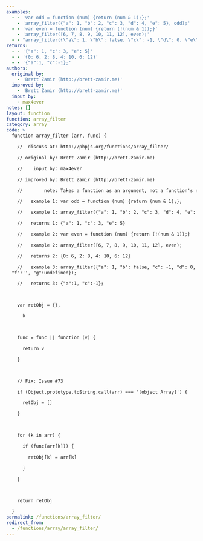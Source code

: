 ```yaml
---
examples:
  - - 'var odd = function (num) {return (num & 1);};'
    - 'array_filter({"a": 1, "b": 2, "c": 3, "d": 4, "e": 5}, odd);'
  - - 'var even = function (num) {return (!(num & 1));}'
    - 'array_filter([6, 7, 8, 9, 10, 11, 12], even);'
  - - "array_filter({\"a\": 1, \"b\": false, \"c\": -1, \"d\": 0, \"e\": null, \"f\":'', \"g\":undefined});"
returns:
  - - '{"a": 1, "c": 3, "e": 5}'
  - - '{0: 6, 2: 8, 4: 10, 6: 12}'
  - - '{"a":1, "c":-1};'
authors:
  original by:
    - 'Brett Zamir (http://brett-zamir.me)'
  improved by:
    - 'Brett Zamir (http://brett-zamir.me)'
  input by:
    - max4ever
notes: []
layout: function
function: array_filter
category: array
code: >
  function array_filter (arr, func) {

    //  discuss at: http://phpjs.org/functions/array_filter/

    // original by: Brett Zamir (http://brett-zamir.me)

    //    input by: max4ever

    // improved by: Brett Zamir (http://brett-zamir.me)

    //        note: Takes a function as an argument, not a function's name

    //   example 1: var odd = function (num) {return (num & 1);};

    //   example 1: array_filter({"a": 1, "b": 2, "c": 3, "d": 4, "e": 5}, odd);

    //   returns 1: {"a": 1, "c": 3, "e": 5}

    //   example 2: var even = function (num) {return (!(num & 1));}

    //   example 2: array_filter([6, 7, 8, 9, 10, 11, 12], even);

    //   returns 2: {0: 6, 2: 8, 4: 10, 6: 12}

    //   example 3: array_filter({"a": 1, "b": false, "c": -1, "d": 0, "e": null,
  "f":'', "g":undefined});

    //   returns 3: {"a":1, "c":-1};



    var retObj = {},

      k



    func = func || function (v) {

      return v

    }



    // Fix: Issue #73

    if (Object.prototype.toString.call(arr) === '[object Array]') {

      retObj = []

    }



    for (k in arr) {

      if (func(arr[k])) {

        retObj[k] = arr[k]

      }

    }



    return retObj

  }
permalink: /functions/array_filter/
redirect_from:
  - /functions/array/array_filter/
---
```


<!-- WARNING! This file is auto generated by `npm run web:inject`, do not edit by hand -->

